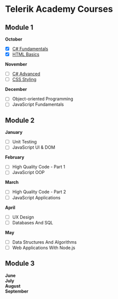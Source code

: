 # Telerik Academy Courses

## Module 1

**October**
- [x] [C# Fundamentals](http://telerikacademy.com/Courses/Courses/Details/385)
- [x] [HTML Basics](https://telerikacademy.com/Courses/Courses/Details/386)

**November**
- [ ] [C# Advanced](http://telerikacademy.com/Courses/Courses/Details/398)
- [ ] [CSS Styling](http://telerikacademy.com/Courses/Courses/Details/397)

**December**
- [ ] Object-oriented Programming
- [ ] JavaScript Fundamentals

## Module 2

**January**
- [ ] Unit Testing
- [ ] JavaScript UI & DOM

**February**
- [ ] High Quality Code - Part 1
- [ ] JavaScript OOP

**March**
- [ ] High Quality Code - Part 2
- [ ] JavaScript Applications

**April**
- [ ] UX Design
- [ ] Databases And SQL

**May**
- [ ] Data Structures And Algorithms
- [ ] Web Applications With Node.js

[//]: # (- [ ] Photoshop)
[//]: # (- [ ] Slice And Dice)

## Module 3

**June**  
**July**  
**August**  
**September**

